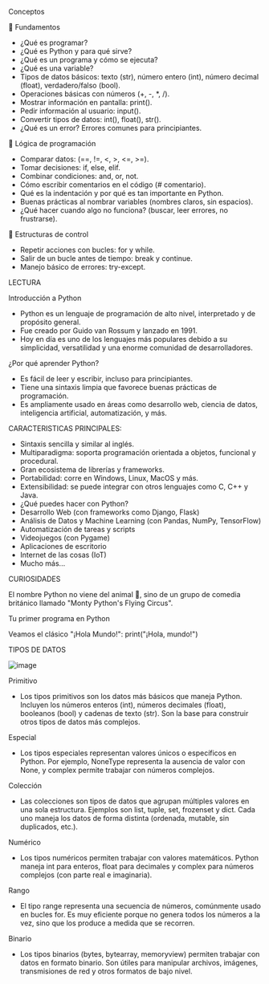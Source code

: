 Conceptos

🔵 Fundamentos
- ¿Qué es programar?
- ¿Qué es Python y para qué sirve?
- ¿Qué es un programa y cómo se ejecuta?
- ¿Qué es una variable?
- Tipos de datos básicos: texto (str), número entero (int), número decimal (float), verdadero/falso (bool).
- Operaciones básicas con números (+, -, *, /).
- Mostrar información en pantalla: print().
- Pedir información al usuario: input().
- Convertir tipos de datos: int(), float(), str().
- ¿Qué es un error? Errores comunes para principiantes.


🔵 Lógica de programación
- Comparar datos: (==, !=, <, >, <=, >=).
- Tomar decisiones: if, else, elif.
- Combinar condiciones: and, or, not.
- Cómo escribir comentarios en el código (# comentario).
- Qué es la indentación y por qué es tan importante en Python.
- Buenas prácticas al nombrar variables (nombres claros, sin espacios).
- ¿Qué hacer cuando algo no funciona? (buscar, leer errores, no frustrarse).


🔵 Estructuras de control
- Repetir acciones con bucles: for y while.
- Salir de un bucle antes de tiempo: break y continue.
- Manejo básico de errores: try-except.


LECTURA

Introducción a Python
- Python es un lenguaje de programación de alto nivel, interpretado y de propósito general.
- Fue creado por Guido van Rossum y lanzado en 1991.
- Hoy en día es uno de los lenguajes más populares debido a su simplicidad, versatilidad y una enorme comunidad de desarrolladores.

¿Por qué aprender Python?
- Es fácil de leer y escribir, incluso para principiantes.
- Tiene una sintaxis limpia que favorece buenas prácticas de programación.
- Es ampliamente usado en áreas como desarrollo web, ciencia de datos, inteligencia artificial, automatización, y más.
  
CARACTERISTICAS PRINCIPALES:
- Sintaxis sencilla y similar al inglés.
- Multiparadigma: soporta programación orientada a objetos, funcional y procedural.
- Gran ecosistema de librerías y frameworks.
- Portabilidad: corre en Windows, Linux, MacOS y más.
- Extensibilidad: se puede integrar con otros lenguajes como C, C++ y Java.
- ¿Qué puedes hacer con Python?
- Desarrollo Web (con frameworks como Django, Flask)
- Análisis de Datos y Machine Learning (con Pandas, NumPy, TensorFlow)
- Automatización de tareas y scripts
- Videojuegos (con Pygame)
- Aplicaciones de escritorio
- Internet de las cosas (IoT)
- Mucho más...
  
CURIOSIDADES

El nombre Python no viene del animal 🐍, sino de un grupo de comedia británico llamado "Monty Python's Flying Circus".

Tu primer programa en Python

Veamos el clásico "¡Hola Mundo!":
print("¡Hola, mundo!")



TIPOS DE DATOS


![image](https://github.com/user-attachments/assets/97252244-4901-474b-9f8f-fc5b77ea8a16)



Primitivo
- Los tipos primitivos son los datos más básicos que maneja Python. Incluyen los números enteros (int), números decimales (float), booleanos (bool) y cadenas de texto (str). Son la base para construir otros tipos de datos más complejos.

Especial
- Los tipos especiales representan valores únicos o específicos en Python. Por ejemplo, NoneType representa la ausencia de valor con None, y complex permite trabajar con números complejos.

Colección
- Las colecciones son tipos de datos que agrupan múltiples valores en una sola estructura. Ejemplos son list, tuple, set, frozenset y dict. Cada uno maneja los datos de forma distinta (ordenada, mutable, sin duplicados, etc.).

Numérico
- Los tipos numéricos permiten trabajar con valores matemáticos. Python maneja int para enteros, float para decimales y complex para números complejos (con parte real e imaginaria).

Rango
- El tipo range representa una secuencia de números, comúnmente usado en bucles for. Es muy eficiente porque no genera todos los números a la vez, sino que los produce a medida que se recorren.

Binario
- Los tipos binarios (bytes, bytearray, memoryview) permiten trabajar con datos en formato binario. Son útiles para manipular archivos, imágenes, transmisiones de red y otros formatos de bajo nivel.
